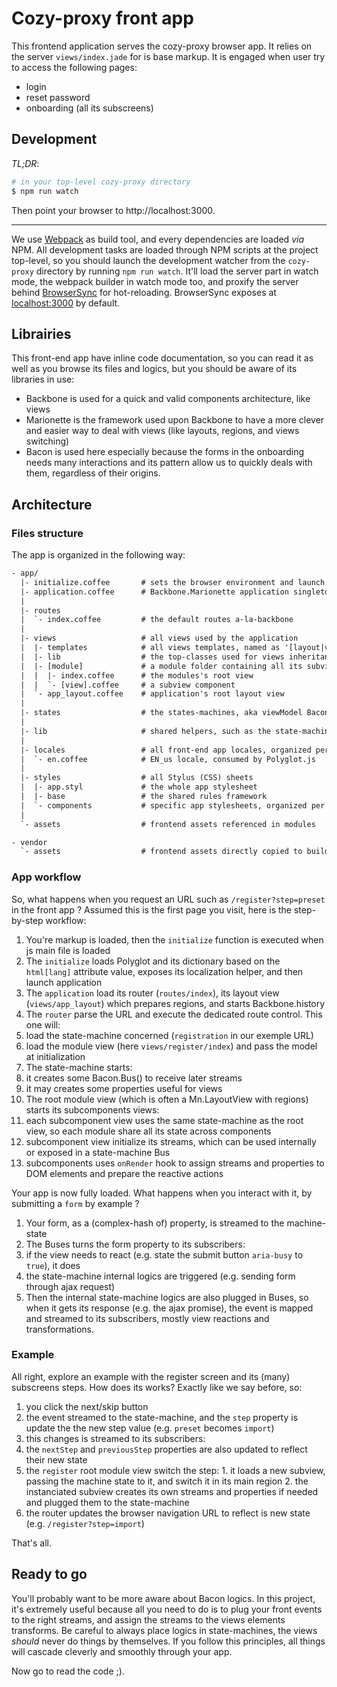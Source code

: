 # Cozy-proxy front app

This frontend application serves the cozy-proxy browser app. It relies on the server `views/index.jade` for is base markup. It is engaged when user try to access the following pages:

- login
- reset password
- onboarding (all its subscreens)


## Development

*TL;DR*:

```sh
# in your top-level cozy-proxy directory
$ npm run watch
```

Then point your browser to http://localhost:3000.

***

We use [Webpack](https://webpack.github.io/docs/) as build tool, and every dependencies are loaded _via_ NPM. All development tasks are loaded through NPM scripts at the project top-level, so you should launch the development watcher from the `cozy-proxy` directory by running `npm run watch`. It'll load the server part in watch mode, the webpack builder in watch mode too, and proxify the server behind [BrowserSync](https://browsersync.io/) for hot-reloading. BrowserSync exposes at [localhost:3000](http://localhost:3000) by default.


## Librairies

This front-end app have inline code documentation, so you can read it as well as you browse its files and logics, but you should be aware of its libraries in use:
* Backbone is used for a quick and valid components architecture, like views
* Marionette is the framework used upon Backbone to have a more clever and easier way to deal with views (like layouts, regions, and views switching)
* Bacon is used here especially because the forms in the onboarding needs many interactions and its pattern allow us to quickly deals with them, regardless of their origins.


## Architecture

### Files structure

The app is organized in the following way:

```txt
- app/
  |- initialize.coffee       # sets the browser environment and launch app
  |- application.coffee      # Backbone.Marionette application singleton instance
  |
  |- routes
  |  `- index.coffee         # the default routes a-la-backbone
  |
  |- views                   # all views used by the application
  |  |- templates            # all views templates, named as '[layout|view]_[module]_[viewname].jade'
  |  |- lib                  # the top-classes used for views inheritance (such as FormView)
  |  |- [module]             # a module folder containing all its subviews components
  |  |  |- index.coffee      # the modules's root view
  |  |  `- [view].coffee     # a subview component
  |  `- app_layout.coffee    # application's root layout view
  |
  |- states                  # the states-machines, aka viewModel Bacon objects used by views
  |
  |- lib                     # shared helpers, such as the state-machine root class
  |
  |- locales                 # all front-end app locales, organized per locale
  |  `- en.coffee            # EN_us locale, consumed by Polyglot.js
  |
  |- styles                  # all Stylus (CSS) sheets
  |  |- app.styl             # the whole app stylesheet
  |  |- base                 # the shared rules framework
  |  `- components           # specific app stylesheets, organized per component
  |
  `- assets                  # frontend assets referenced in modules

- vendor
  `- assets                  # frontend assets directly copied to build
  ```

### App workflow

So, what happens when you request an URL such as `/register?step=preset` in the front app ? Assumed this is the first page you visit, here is the step-by-step workflow:

1. You're markup is loaded, then the `initialize` function is executed when js main file is loaded
2. The `initialize` loads Polyglot and its dictionary based on the `html[lang]` attribute value, exposes its localization helper, and then launch application
3. The `application` load its router (`routes/index`), its layout view (`views/app_layout`) which prepares regions, and starts Backbone.history
4. The `router` parse the URL and execute the dedicated route control. This one will:
  1. load the state-machine concerned (`registration` in our exemple URL)
  2. load the module view (here `views/register/index`) and pass the model at initialization
5. The state-machine starts:
  1. it creates some Bacon.Bus() to receive later streams
  2. it may creates some properties useful for views
6. The root module view (which is often a Mn.LayoutView with regions) starts its subcomponents views:
  1. each subcomponent view uses the same state-machine as the root view, so each module share all its state across components
  2. subcomponent view initialize its streams, which can be used internally or exposed in a state-machine Bus
  3. subcomponents uses `onRender` hook to assign streams and properties to DOM elements and prepare the reactive actions

Your app is now fully loaded. What happens when you interact with it, by submitting a `form` by example ?

1. Your form, as a (complex-hash of) property, is streamed to the machine-state
2. The Buses turns the form property to its subscribers:
  1. if the view needs to react (e.g. state the submit button `aria-busy` to `true`), it does
  2. the state-machine internal logics are triggered (e.g. sending form through ajax request)
3. Then the internal state-machine logics are also plugged in Buses, so when it gets its response (e.g. the ajax promise), the event is mapped and streamed to its subscribers, mostly view reactions and transformations.

### Example

All right, explore an example with the register screen and its (many) subscreens steps. How does its works? Exactly like we say before, so:

1. you click the next/skip button
2. the event streamed to the state-machine, and the `step` property is update the the new step value (e.g. `preset` becomes `import`)
3. this changes is streamed to its subscribers:
  1. the `nextStep` and `previousStep` properties are also updated to reflect their new state
  2. the `register` root module view switch the step:
    1. it loads a new subview, passing the machine state to it, and switch it in its main region
    2. the instanciated subview creates its own streams and properties if needed and plugged them to the state-machine
  3. the router updates the browser navigation URL to reflect is new state (e.g. `/register?step=import`)

That's all.


## Ready to go

You'll probably want to be more aware about Bacon logics. In this project, it's extremely useful because all you need to do is to plug your front events to the right streams, and assign the streams to the views elements transforms. Be careful to always place logics in state-machines, the views _should_ never do things by themselves. If you follow this principles, all things will cascade cleverly and smoothly through your app.

Now go to read the code ;).

